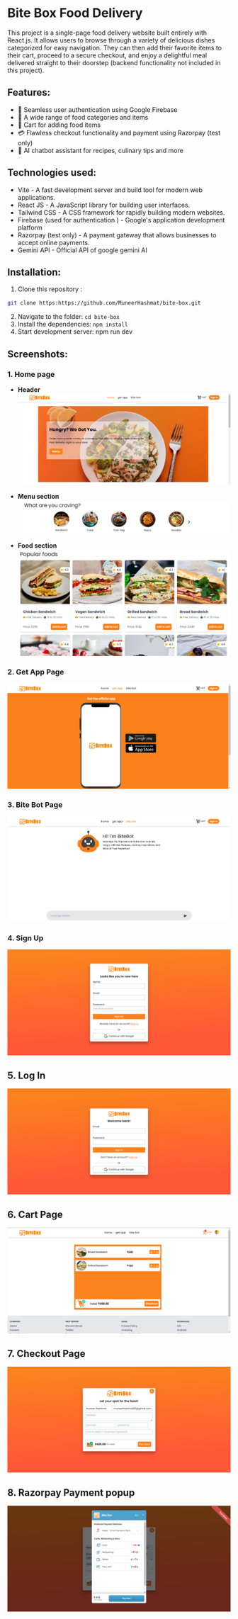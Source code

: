 # Bite Box Food Delivery

This project is a single-page food delivery website built entirely with React.js. It allows users to browse through a variety of delicious dishes categorized for easy navigation. They can then add their favorite items to their cart, proceed to a secure checkout, and enjoy a delightful meal delivered straight to their doorstep (backend functionality not included in this project).

## Features: 
- 🔐 Seamless user authentication using Google Firebase
- 🍔 A wide range of food categories and items
- 🛒 Cart for adding food items
- 💳 Flawless checkout functionality and payment using Razorpay (test only)
- 🤖 AI chatbot assistant for recipes, culinary tips and more

## Technologies used:
- Vite - A fast development server and build tool for modern web applications.
- React JS -  A JavaScript library for building user interfaces.
- Tailwind CSS - A CSS framework for rapidly building modern websites.
- Firebase (used for authentication ) - Google's application development platform 
- Razorpay (test only) - A payment gateway that allows businesses to accept online payments.
- Gemini API - Official API of google gemini AI

## Installation:
1. Clone this repository :
``` bash
git clone https:https://github.com/MuneerHashmat/bite-box.git
```
2. Navigate to the folder: ``` cd bite-box ```
3. Install the dependencies: ``` npm install ```
4. Start development server: npm run dev

## Screenshots:

### 1. Home page
- **Header**
![image](./src/assets/screenshots/1.png)

- **Menu section**
![image](./src/assets/screenshots/2.png)

- **Food section**
![image](./src/assets/screenshots/3.png)

### 2. Get App Page
![image](./src/assets/screenshots/3-1.png)

### 3. Bite Bot Page
![image](./src/assets/screenshots/3-2.png)

### 4. Sign Up                          
![image](./src/assets/screenshots/4.png) 

## 5. Log In
![image](./src/assets/screenshots/5.png)

## 6. Cart Page
![image](./src/assets/screenshots/6.png)

## 7. Checkout Page
![image](./src/assets/screenshots/7.png)

## 8. Razorpay Payment popup
![image](./src/assets/screenshots/8.png)

